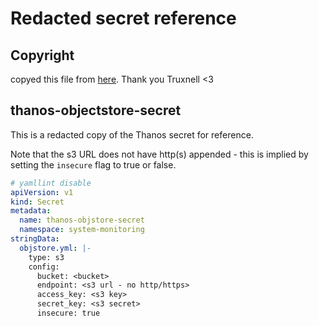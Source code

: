 # Redacted secret reference

## Copyright

copyed this file from [here](https://raw.githubusercontent.com/Truxnell/home-cluster/2aeeeb3f9ab2fc8a60f7712cd3925b73526b5cfe/k8s/manifests/core/system-monitoring/thanos/readme.md). Thank you Truxnell <3

## thanos-objectstore-secret

This is a redacted copy of the Thanos secret for reference.

Note that the s3 URL does not have http(s) appended - this is implied by setting the `insecure` flag to true or false.

```yaml
# yamllint disable
apiVersion: v1
kind: Secret
metadata:
  name: thanos-objstore-secret
  namespace: system-monitoring
stringData:
  objstore.yml: |-
    type: s3
    config:
      bucket: <bucket>
      endpoint: <s3 url - no http/https>
      access_key: <s3 key>
      secret_key: <s3 secret>
      insecure: true
```
